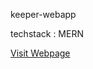 keeper-webapp

techstack : MERN

[Visit Webpage](https://keeper-webapp-99.herokuapp.com/ "Visit Site")

